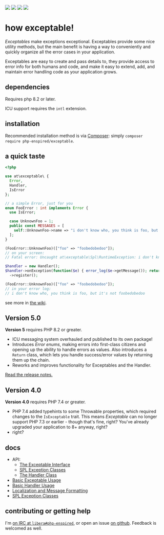 ![](https://img.shields.io/github/release/php-enspired/exceptable.svg)  ![](https://img.shields.io/badge/PHP-8.2-blue.svg?colorB=8892BF)  ![](https://img.shields.io/badge/PHP-8-blue.svg?colorB=8892BF)  ![](https://img.shields.io/badge/license-GPL_3.0_only-blue.svg)

how exceptable!
===============

_Exceptables_ make exceptions exceptional.  Exceptables provide some nice utility methods, but the main benefit is having a way to conveniently and quickly organize all the error cases in your application.

Exceptables are easy to create and pass details to, they provide access to error info for both humans and code, and make it easy to extend, add, and maintain error handling code as your application grows.

dependencies
------------

Requires php 8.2 or later.

ICU support requires the `intl` extension.

installation
------------

Recommended installation method is via [Composer](https://getcomposer.org/): simply `composer require php-enspired/exceptable`.

a quick taste
-------------
```php
<?php

use at\exceptable\ {
  Error,
  Handler,
  IsError
};

// a simple Error, just for you
enum FooError : int implements Error {
  use IsError;

  case UnknownFoo = 1;
  public const MESSAGES = [
    self::UnknownFoo->name => "i don't know who, you think is foo, but it's not {foo}"
  ];
}

(FooError::UnknownFoo)(["foo" => "foobedobedoo"]);
// on your screen:
// Fatal error: Uncaught at\exceptable\Spl\RuntimeException: i don't know who, you think is foo, but it's not foobedobedoo

$handler = new Handler();
$handler->onException(function($e) { error_log($e->getMessage()); return true; })
  ->register();

(FooError::UnknownFoo)(["foo" => "foobedobedoo"]);
// in your error log:
// i don't know who, you think is foo, but it's not foobedobedoo
```

see more in [the wiki](https://github.com/php-enspired/exceptable/wiki).

Version 5.0
-----------

**Version 5** requires PHP 8.2 or greater.
- ICU messaging system overhauled and published to its own package!
- Introduces _Error enums_, making errors into first-class citizens and opening up the ability to handle errors as values.
  Also introduces a `Return` class, which lets you handle success/error values by returning them up the chain.
- Reworks and improves functionality for Exceptables and the Handler.

[Read the release notes.](https://github.com/php-enspired/exceptable/wiki/new-in-5.0)

Version 4.0
-----------

**Version 4.0** requires PHP 7.4 or greater.
- PHP 7.4 added typehints to some Throwable properties, which required changes to the `IsExceptable` trait.
  This means _Exceptable_ can no longer support PHP 7.3 or earlier - though that's fine, right?
  You've already upgraded your application to 8+ anyway, right?
- right?

docs
----

- API:
  - [The Exceptable Interface](https://github.com/php-enspired/exceptable/wiki/API:-The-Exceptable-Interface)
  - [SPL Exception Classes](https://github.com/php-enspired/exceptable/wiki/API:-SPL-Exception-Classes)
  - [The Handler Class](https://github.com/php-enspired/exceptable/wiki/API:-The-Handler-Class)
- [Basic Exceptable Usage](https://github.com/php-enspired/exceptable/wiki/Usage:-Exceptables)
- [Basic Handler Usage](https://github.com/php-enspired/exceptable/wiki/Usage:-Handlers)
- [Localization and Message Formatting](https://github.com/php-enspired/exceptable/wiki/Usage:-ICU)
- [SPL Exception Classes](https://github.com/php-enspired/exceptable/wiki/Usage:-SPL-Exception-Classes)

contributing or getting help
----------------------------

I'm [on IRC at `libera#php-enspired`](https://web.libera.chat#php-enspired), or open an issue [on github](https://github.com/php-enspired/exceptable/issues).  Feedback is welcomed as well.
